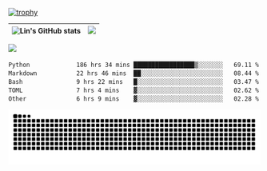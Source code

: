 [![trophy](https://github-profile-trophy.vercel.app/?username=ocss884&column=7)](https://github.com/ocss884)

| ![Lin's GitHub stats](https://github-readme-stats.vercel.app/api?username=ocss884&show_icons=true&hide_border=True&count_private=true) | ![](https://github-readme-streak-stats.herokuapp.com?user=ocss884&hide_border=true&date_format=M%20j%5B%2C%20Y%5D&ring=7EDDCF&fire=7EDDCF") |
| ------------------------------------------------------------ | ------------------------------------------------------------ |

![](https://komarev.com/ghpvc/?username=ocss884&color=brightgreen)

<!--START_SECTION:waka-->

```txt
Python             186 hrs 34 mins █████████████████▒░░░░░░░   69.11 %
Markdown           22 hrs 46 mins  ██░░░░░░░░░░░░░░░░░░░░░░░   08.44 %
Bash               9 hrs 22 mins   █░░░░░░░░░░░░░░░░░░░░░░░░   03.47 %
TOML               7 hrs 4 mins    ▓░░░░░░░░░░░░░░░░░░░░░░░░   02.62 %
Other              6 hrs 9 mins    ▓░░░░░░░░░░░░░░░░░░░░░░░░   02.28 %
```

<!--END_SECTION:waka-->

<p align="center">
   <img src="https://github.com/ocss884/ocss884/blob/output/github-snake.svg" alt="snake">
</p>

